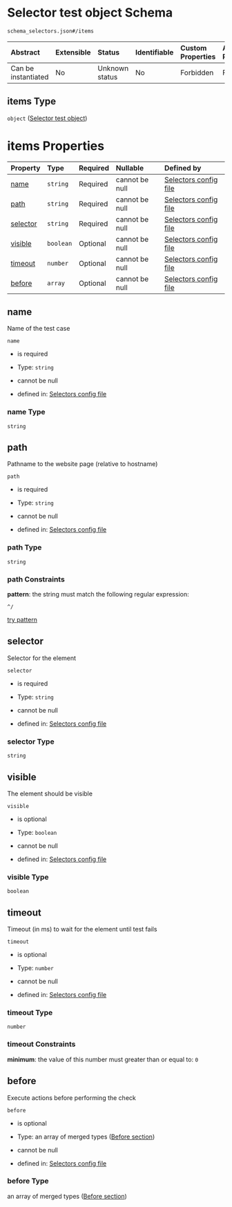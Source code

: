 # Selector test object Schema

```txt
schema_selectors.json#/items
```



| Abstract            | Extensible | Status         | Identifiable | Custom Properties | Additional Properties | Access Restrictions | Defined In                                                                              |
| :------------------ | :--------- | :------------- | :----------- | :---------------- | :-------------------- | :------------------ | :-------------------------------------------------------------------------------------- |
| Can be instantiated | No         | Unknown status | No           | Forbidden         | Forbidden             | none                | [schema\_selectors.json\*](../lib/schemas/schema_selectors.json "open original schema") |

## items Type

`object` ([Selector test object](schema_selectors-selector-test-object.md))

# items Properties

| Property              | Type      | Required | Nullable       | Defined by                                                                                                                               |
| :-------------------- | :-------- | :------- | :------------- | :--------------------------------------------------------------------------------------------------------------------------------------- |
| [name](#name)         | `string`  | Required | cannot be null | [Selectors config file](schema_selectors-selector-test-object-properties-name.md "schema_selectors.json#/items/properties/name")         |
| [path](#path)         | `string`  | Required | cannot be null | [Selectors config file](schema_selectors-selector-test-object-properties-path.md "schema_selectors.json#/items/properties/path")         |
| [selector](#selector) | `string`  | Required | cannot be null | [Selectors config file](schema_selectors-selector-test-object-properties-selector.md "schema_selectors.json#/items/properties/selector") |
| [visible](#visible)   | `boolean` | Optional | cannot be null | [Selectors config file](schema_selectors-selector-test-object-properties-visible.md "schema_selectors.json#/items/properties/visible")   |
| [timeout](#timeout)   | `number`  | Optional | cannot be null | [Selectors config file](schema_selectors-selector-test-object-properties-timeout.md "schema_selectors.json#/items/properties/timeout")   |
| [before](#before)     | `array`   | Optional | cannot be null | [Selectors config file](schema_selectors-selector-test-object-properties-before.md "schema_selectors.json#/items/properties/before")     |

## name

Name of the test case

`name`

*   is required

*   Type: `string`

*   cannot be null

*   defined in: [Selectors config file](schema_selectors-selector-test-object-properties-name.md "schema_selectors.json#/items/properties/name")

### name Type

`string`

## path

Pathname to the website page (relative to hostname)

`path`

*   is required

*   Type: `string`

*   cannot be null

*   defined in: [Selectors config file](schema_selectors-selector-test-object-properties-path.md "schema_selectors.json#/items/properties/path")

### path Type

`string`

### path Constraints

**pattern**: the string must match the following regular expression:&#x20;

```regexp
^/
```

[try pattern](https://regexr.com/?expression=%5E%2F "try regular expression with regexr.com")

## selector

Selector for the element

`selector`

*   is required

*   Type: `string`

*   cannot be null

*   defined in: [Selectors config file](schema_selectors-selector-test-object-properties-selector.md "schema_selectors.json#/items/properties/selector")

### selector Type

`string`

## visible

The element should be visible

`visible`

*   is optional

*   Type: `boolean`

*   cannot be null

*   defined in: [Selectors config file](schema_selectors-selector-test-object-properties-visible.md "schema_selectors.json#/items/properties/visible")

### visible Type

`boolean`

## timeout

Timeout (in ms) to wait for the element until test fails

`timeout`

*   is optional

*   Type: `number`

*   cannot be null

*   defined in: [Selectors config file](schema_selectors-selector-test-object-properties-timeout.md "schema_selectors.json#/items/properties/timeout")

### timeout Type

`number`

### timeout Constraints

**minimum**: the value of this number must greater than or equal to: `0`

## before

Execute actions before performing the check

`before`

*   is optional

*   Type: an array of merged types ([Before section](schema_selectors-selector-test-object-properties-before-before-section.md))

*   cannot be null

*   defined in: [Selectors config file](schema_selectors-selector-test-object-properties-before.md "schema_selectors.json#/items/properties/before")

### before Type

an array of merged types ([Before section](schema_selectors-selector-test-object-properties-before-before-section.md))
